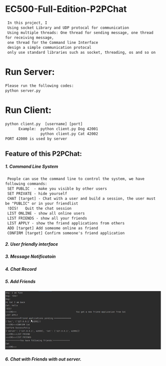 # EC500-Full-Edition-P2PChat
     In this project, I
     Using socket Library and UDP protocal for communication 
     Using multiple threads: One thread for sending message, one thread for receiving message, 
     one thread for the Command line Interface
     design a simple communication protocal
     only use standard libraries such as socket, threading, os and so on
# Run Server:
    Please run the following codes:
    python server.py
    
# Run Client:
    python client.py  [username] [port]
          Example:  python client.py Dog 42001
                    python client.py Cat 42002
    PORT 42000 is used by server
     
## Feature of this P2PChat:
##### 1. Command Line System
     People can use the command line to control the system, we have following commands:
     SET PUBLIC  - make you visible by other users
     SET PRIVATE - hide yourself
     CHAT [target] - Chat with a user and build a session, the user must be "PUBLIC" or in your friendlist
     !DIS!   Quit the chat session 
     LIST ONLINE - show all online users
     LIST FRIENDS - show all your friends
     LIST APPLY - show the friend applications from others
     ADD [target] Add someome online as friend
     CONFIRM [target] Confirm someone's friend application
     
##### 2. User friendly interface


##### 3. Message Notificatoin





##### 4. Chat Record


##### 5. Add Friends
   ![image](https://github.com/NESSESS/EC500-Full-Edition-P2PChat/blob/main/DemoPictures/FriendApply1.PNG)

##### 6. Chat with Friends with out server.

     

  
